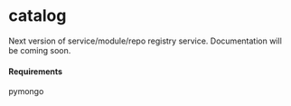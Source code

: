 # catalog
Next version of service/module/repo registry service.  Documentation will be coming soon.



#### Requirements

pymongo
